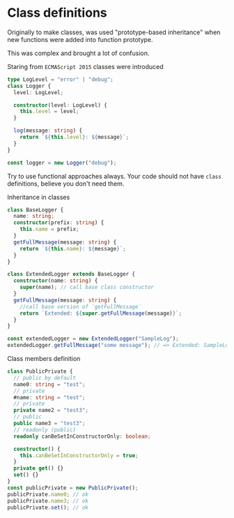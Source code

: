 # Class definitions

Originally to make classes, was used "prototype-based inheritance" when new functions were added into function prototype.

This was complex and brought a lot of confusion.

Staring from `ECMAScript 2015` classes were introduced

```ts
type LogLevel = "error" | "debug";
class Logger {
  level: LogLevel;

  constructor(level: LogLevel) {
    this.level = level;
  }

  log(message: string) {
    return `${this.level}: ${message}`;
  }
}

const logger = new Logger("debug");
```

Try to use functional approaches always.
Your code should not have `class` definitions, believe you don't need them.

Inheritance in classes

```ts
class BaseLogger {
  name: string;
  constructor(prefix: string) {
    this.name = prefix;
  }
  getFullMessage(message: string) {
    return `${this.name}: ${message}`;
  }
}

class ExtendedLogger extends BaseLogger {
  constructor(name: string) {
    super(name); // call base class constructor
  }
  getFullMessage(message: string) {
    //call base version of `getFullMessage`
    return `Extended: ${super.getFullMessage(message)}`;
  }
}

const extendedLogger = new ExtendedLogger("SampleLog");
extendedLogger.getFullMessage("some message"); // => Extended: SampleLog: some message
```

Class members definition

```ts
class PublicPrivate {
  // public by default
  name0: string = "test";
  // private
  #name: string = "test";
  // private
  private name2 = "test3";
  // public
  public name3 = "test3";
  // readonly (public)
  readonly canBeSetInConstructorOnly: boolean;

  constructor() {
    this.canBeSetInConstructorOnly = true;
  }
  private get() {}
  set() {}
}
const publicPrivate = new PublicPrivate();
publicPrivate.name0; // ok
publicPrivate.name3; // ok
publicPrivate.set(); // ok
```
